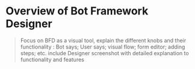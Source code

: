 
# Overview of Bot Framework Designer
> Focus on BFD as a visual tool, explain the different knobs and their functionality
> : Bot says; User says; visual flow; form editor; adding steps; etc. include Designer 
> screenshot with detailed explanation to functionality and features



